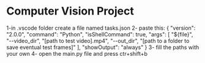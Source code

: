 # Computer Vision Project

1-in .vscode folder create a file named tasks.json
2- paste this: 
    {
        "version": "2.0.0",
        "command": "Python",
        "isShellCommand": true,
        "args": [ "${file}",
            "--video_dir", "[path to test video].mp4",
            "--out_dir", "[path to a folder to save eventual test frames]"
        ],
        "showOutput": "always"
    }
3- fill the paths with your own
4- open the main.py file and press ctr+shift+b